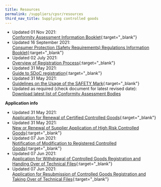 ```yaml
---
title: Resources
permalink: /suppliers/cpsr/resources
third_nav_title: Supplying controlled goods
---
```

* Updated 01 Nov 2021:<br>
[Conformity Assessment Information Booklet](/images/cpsr-resources/cab-info-booklet.pdf){:target="_blank"}
* Updated 16 September 2021:<br>
[Consumer Protection (Safety Requirements) Regulations Information Booklet](/files/cps-info-booklet.pdf){:target="_blank"}
* Updated 02 July 2021:<br>
[Overview of Registration Process](/files/overview-cps-registration.pdf){:target="_blank"}
* Updated 31 May 2021:<br>
[Guide to SDoC registration](/images/cpsr-resources/guide-to-sdoc-application-and-renewal.pdf){:target="_blank"}
* Updated 31 May 2021:<br>
[Guidelines on the Usage of the SAFETY Mark](/images/cpsr-resources/guidelines-on-the-usage-of-the-safety-mark.pdf){:target="_blank"}
* Updated as required (check document for latest revised date):<br>
 [Download latest list of  Conformity Assessment Bodies](https://www.go.gov.sg/list-of-cps-cab)

**Application info**
* Updated 31 May 2021:<br>
[Application for Renewal of Certified Controlled Goods](/images/cpsr-application-info/coc07-application-for-renewal-of-certified-controlled-goods.pdf){:target="_blank"}
* Updated 31 May 2021:<br>
[New or Renewal of Supplier Application of High Risk Controlled Goods](/images/cpsr-application-info/new-renewal-of-supplier-application-of-high-risk-controlled-goods.pdf){:target="_blank"}
* Updated 07 Jun 2021:<br>
[Notification of Modification to Registered Controlled Goods](/images/cpsr-application-info/rs03-notification-of-modification-to-registered-controlled-goods.pdf){:target="_blank"}
* Updated 07 Jun 2021:<br>
[Application for Withdrawal of Controlled Goods Registration and Handing Over of Technical Files](/images/cpsr-application-info/coc-11a-transfer-of-coc.pdf){:target="_blank"}
* Updated 07 Jun 2021:<br>
[Application for Resubmission of Controlled Goods Registration and Taking Over of Technical Files](/images/cpsr-application-info/coc-11b-transfer-of-coc.pdf){:target="_blank"}